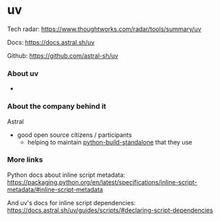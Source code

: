 # uv

Tech radar: https://www.thoughtworks.com/radar/tools/summary/uv

Docs: https://docs.astral.sh/uv

Github: https://github.com/astral-sh/uv

### About uv

- 


### About the company behind it

Astral
  - good open source citizens / participants
    - helping to maintain [python-build-standalone](https://github.com/indygreg/python-build-standalone) that they use


### More links

Python docs about inline script metadata: https://packaging.python.org/en/latest/specifications/inline-script-metadata/#inline-script-metadata

And uv's docs for inline script dependencies: https://docs.astral.sh/uv/guides/scripts/#declaring-script-dependencies
